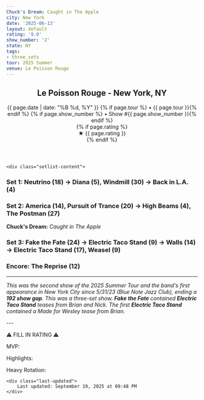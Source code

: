 ```yaml
---
Chuck's Dream: Caught in The Apple
city: New York
date: '2025-06-13'
layout: default
rating: '9.0'
show_number: '2'
state: NY
tags:
- three_sets
tour: 2025 Summer
venue: Le Poisson Rouge
---
```


<article class="show-card">
    <header class="show-header">
        <h1>Le Poisson Rouge - New York, NY</h1>
        <div class="show-meta">
            {{ page.date | date: "%B %d, %Y" }}
            {% if page.tour %} • {{ page.tour }}{% endif %}
            {% if page.show_number %} • Show #{{ page.show_number }}{% endif %}
        </div>
        {% if page.rating %}
        <div class="show-rating">★ {{ page.rating }}</div>
        {% endif %}
    </header>
    
    <div class="setlist-content">
<h3 class="setlist-header"><strong>Set 1:</strong>  <strong class="highlighted-jam jam-tooltip jam-link" data-tooltip="<strong>Timing:</strong> 18:55<br><strong>Notes:</strong> Spirograph funk blooms into excellent, emotional peaks before easing into reflective, pastoral space -&gt; Diana." data-url="{{ '/jam-chart/?filter=' | append: 'Neutrino' | relative_url }}">Neutrino</strong> (18) -> Diana (5), <span class="jam-entry jam-tooltip jam-link" data-tooltip="<strong>Timing:</strong> 30:05<br><strong>Notes:</strong> Eccentric, upbeat funk sprouts in the final 10 minutes, with wailing guitar surfing above. Lands somewhere between Galisteo Way, All My Friends, and Broken Wing, before an energetic build and smooth slide -&gt; Back in L.A.
" data-url="{{ '/jam-chart/?filter=' | append: 'Windmill' | relative_url }}">Windmill</span> (30) -> Back in L.A. (4)</h3>
<h3 class="setlist-header"><strong>Set 2:</strong>  <span class="jam-entry jam-tooltip jam-link" data-tooltip="<strong>Timing:</strong> 14:39<br><strong>Notes:</strong> Digital bamboo-garden groove glides past the industrial gearings of a spaceship, lands on a glitzy, jazzy dance-floor of a planet, and gets chased through canyons to a close.
" data-url="{{ '/jam-chart/?filter=' | append: 'America' | relative_url }}">America</span> (14), <span class="jam-entry jam-tooltip jam-link" data-tooltip="<strong>Timing:</strong> 20:15<br><strong>Notes:</strong> Electro groove takes a scenic trip through intergalactic valleys and mountains, building to a radiant peak before settling into a calm awakening in a bubbling hot spring. 
" data-url="{{ '/jam-chart/?filter=' | append: 'Pursuit of Trance' | relative_url }}">Pursuit of Trance</span> (20) -> High Beams (4), <span class="jam-entry jam-tooltip jam-link" data-tooltip="<strong>Timing:</strong> 27:22<br><strong>Notes:</strong> Immersive atmosphere with a groove that builds cleanly.
" data-url="{{ '/jam-chart/?filter=' | append: 'The Postman' | relative_url }}">The Postman</span> (27)</h3>
<p class="chucks-dream"><strong>Chuck's Dream:</strong> <em> Caught in The Apple</em></p>
<h3 class="setlist-header"><strong>Set 3:</strong>  <strong class="highlighted-jam jam-tooltip jam-link" data-tooltip="<strong>Timing:</strong> 24:01<br><strong>Notes:</strong> The Postman goes forest mode, swims through a &#x27;90s pool commercial, and marches toward a twinkling twilight inlet, overlooking contemplatively before plunging in and skipping into -&gt; Electric Taco Stand.
" data-url="{{ '/jam-chart/?filter=' | append: 'Fake the Fate' | relative_url }}">Fake the Fate</strong> (24) -> <span class="jam-entry jam-tooltip jam-link" data-tooltip="<strong>Timing:</strong> 9:39<br><strong>Notes:</strong> Upbeat chicken-scratch guitar and bluesy piano, very Dr. John at times. Turns ominous in the final before going -&gt; Walls.
" data-url="{{ '/jam-chart/?filter=' | append: 'Electric Taco Stand' | relative_url }}">Electric Taco Stand</span> (9) -> <span class="jam-entry jam-tooltip jam-link" data-tooltip="<strong>Timing:</strong> 14:15<br><strong>Notes:</strong> Hypnotic groove.
" data-url="{{ '/jam-chart/?filter=' | append: 'Walls' | relative_url }}">Walls</span> (14) -> <span class="jam-entry jam-tooltip jam-link" data-tooltip="<strong>Timing:</strong> 17:28<br><strong>Notes:</strong> Some great &#x27;hey&#x27; jamming in the first five minutes, showcasing fantastic listening and communication from everyone. Lowkey until the final third, where they build to a close.
" data-url="{{ '/jam-chart/?filter=' | append: 'Electric Taco Stand' | relative_url }}">Electric Taco Stand</span> (17), Weasel (9)</h3>
<h3 class="setlist-header"><strong>Encore:</strong>  The Reprise (12)</h3>
<hr class="section-divider">
<p class="show-notes"><em>This was the second show of the 2025 Summer Tour and the band's first appearance in New York City since 5/31/23 (Blue Note Jazz Club), ending a <strong>192 show gap</strong>. This was a three-set show. <strong>Fake the Fate</strong> contained <strong>Electric Taco Stand</strong> teases from Brian and Nick. The first <strong>Electric Taco Stand</strong> contained a Made for Wesley tease from Brian.</em></p>
<p class="review-text">---</p>
<p class="review-text">⚠️ FILL IN RATING ⚠️</p>
<p class="review-text">MVP:</p>
<p class="review-text">Highlights:</p>
<p class="review-text">Heavy Rotation:</p>
    </div>
    
    <div class="last-updated">
        Last updated: September 19, 2025 at 09:48 PM
    </div>
</article>